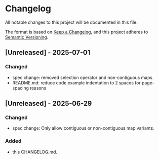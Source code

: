 # Changelog

All notable changes to this project will be documented in this file.

The format is based on [Keep a Changelog](https://keepachangelog.com/en/1.1.0/),
and this project adheres to [Semantic Versioning](https://semver.org/spec/v2.0.0.html).

## [Unreleased] - 2025-07-01

### Changed
- spec change: removed selection operator and non-contiguous maps.
- README.md: reduce code example indentation to 2 spaces for page-spacing reasons

## [Unreleased] - 2025-06-29

### Changed
- spec change: Only allow contiguous or non-contiguous map variants.

### Added
- this CHANGELOG.md.
